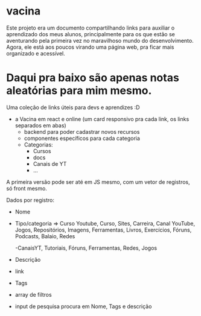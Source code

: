 
# vacina
Este projeto era um documento compartilhando links para auxiliar o aprendizado dos meus alunos, principalmente para os que estão se aventurando pela primeira vez no maravilhoso mundo do desenvolvimento.
Agora, ele está aos poucos virando uma página web, pra ficar mais organizado e acessível.

Daqui pra baixo são apenas notas aleatórias para mim mesmo.
========================================================
Uma coleção de links úteis para devs e aprendizes :D

- a Vacina em react e online (um card responsivo pra cada link, os links separados em abas)
    - backend para poder cadastrar novos recursos
    - componentes específicos para cada categoria
    - Categorias:
        - Cursos
        - docs
        - Canais de YT
        - ...


A primeira versão pode ser até em JS mesmo, com um vetor de registros, só front mesmo.

Dados por registro:
- Nome
- Tipo/categoria => Curso Youtube, Curso, Sites, Carreira, Canal YouTube, Jogos, Repositórios, Imagens, Ferramentas, Livros, Exercícios, Fóruns, Podcasts, Balaio, Redes



    -CanaisYT,   Tutoriais, Fóruns, Ferramentas, Redes, Jogos
- Descrição
- link
- Tags



- array de filtros
- input de pesquisa procura em Nome, Tags e descrição


